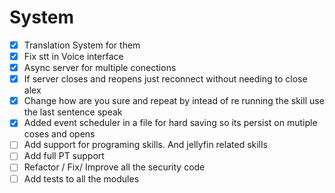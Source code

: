 # System
- [x] Translation System for them
- [x] Fix stt in Voice interface
- [x] Async server for multiple conections
- [x] If server closes and reopens just reconnect without needing to close alex 
- [x] Change how are you sure and repeat by  intead of re running the skill use the last sentence speak
- [x] Added event scheduler in a file for hard saving so its persist on mutiple coses and opens
- [ ] Add support for programing skills. And jellyfin related skills
- [ ] Add full PT support
- [ ] Refactor / Fix/ Improve all the security code
- [ ] Add tests to all the modules
